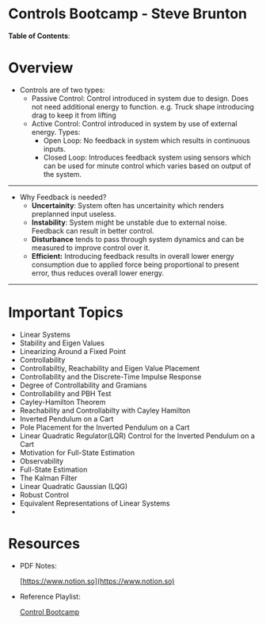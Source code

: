 # Controls Bootcamp - Steve Brunton

**Table of Contents**:

# Overview

- Controls are of two types:
    - Passive Control: Control introduced in system due to design. Does not need additional energy to function. e.g. Truck shape introducing drag to keep it from lifting
    - Active Control: Control introduced in system by use of external energy. Types:
        - Open Loop: No feedback in system which results in continuous inputs.
        - Closed Loop: Introduces feedback system using sensors which can be used for minute control which varies based on output of the system.

---

- Why Feedback is needed?
    - **Uncertainity**: System often has uncertainity which renders preplanned input useless.
    - **Instability**: System might be unstable due to external noise. Feedback can result in better control.
    - **Disturbance** tends to pass through system dynamics and can be measured to improve control over it.
    - **Efficient:** Introducing feedback results in overall lower energy consumption due to applied force being proportional to present error, thus reduces overall lower energy.

---

# Important Topics

- Linear Systems
- Stability and Eigen Values
- Linearizing Around a Fixed Point
- Controllability
- Controllabiltiy, Reachability and Eigen Value Placement
- Controllability and the Discrete-Time Impulse Response
- Degree of Controllability and Gramians
- Controllability and PBH Test
- Cayley-Hamilton Theorem
- Reachability and Controllabilty with Cayley Hamilton
- Inverted Pendulum on a Cart
- Pole Placement for the Inverted Pendulum on a Cart
- Linear Quadratic Regulator(LQR) Control for the Inverted Pendulum on a Cart
- Motivation for Full-State Estimation
- Observability
- Full-State Estimation
- The Kalman Filter
- Linear Quadratic Gaussian (LQG)
- Robust Control
- Equivalent Representations of Linear Systems
- 

# Resources

- PDF Notes:
    
    [https://www.notion.so](https://www.notion.so)
    
- Reference Playlist:
    
    [Control Bootcamp](https://www.youtube.com/playlist?list=PLMrJAkhIeNNR20Mz-VpzgfQs5zrYi085m)